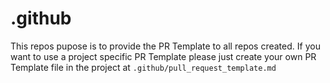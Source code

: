 # .github

This repos pupose is to provide the PR Template to all repos created.
If you want to use a project specific PR Template please just create your own PR Template file in the project at `.github/pull_request_template.md`